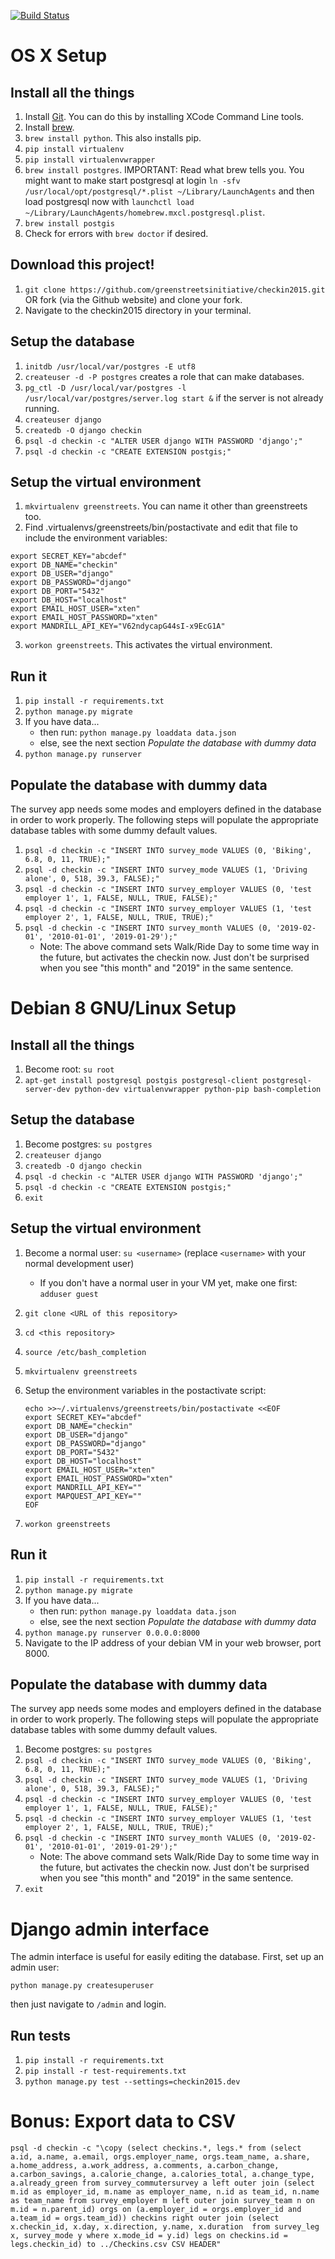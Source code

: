 [![Build Status](https://travis-ci.org/greenstreetsinitiative/checkin2015.svg?branch=master)](https://travis-ci.org/greenstreetsinitiative/checkin2015)

# OS X Setup

## Install all the things

1. Install [Git](http://git-scm.com/book/en/v2/Getting-Started-Installing-Git). You can do this by installing XCode Command Line tools.
2. Install [brew](http://brew.sh/). 
3. `brew install python`. This also installs pip.
4. `pip install virtualenv`
5. `pip install virtualenvwrapper`
6. `brew install postgres`. IMPORTANT: Read what brew tells you. You might want to make start postgresql at login `ln -sfv /usr/local/opt/postgresql/*.plist ~/Library/LaunchAgents` and then load postgresql now with `launchctl load ~/Library/LaunchAgents/homebrew.mxcl.postgresql.plist`.
7. `brew install postgis`
8. Check for errors with `brew doctor` if desired.

## Download this project!

1. `git clone https://github.com/greenstreetsinitiative/checkin2015.git` OR fork (via the Github website) and clone your fork.
2. Navigate to the checkin2015 directory in your terminal.

## Setup the database

1. `initdb /usr/local/var/postgres -E utf8`
2. `createuser -d -P postgres` creates a role that can make databases.
3. `pg_ctl -D /usr/local/var/postgres -l /usr/local/var/postgres/server.log start &` if the server is not already running.
4. `createuser django`
5. `createdb -O django checkin`
6. `psql -d checkin -c "ALTER USER django WITH PASSWORD 'django';"`
7. `psql -d checkin -c "CREATE EXTENSION postgis;"`

## Setup the virtual environment

1. `mkvirtualenv greenstreets`. You can name it other than greenstreets too.
2. Find .virtualenvs/greenstreets/bin/postactivate and edit that file to include the environment variables:
```
export SECRET_KEY="abcdef"
export DB_NAME="checkin"
export DB_USER="django"
export DB_PASSWORD="django"
export DB_PORT="5432"
export DB_HOST="localhost"
export EMAIL_HOST_USER="xten"
export EMAIL_HOST_PASSWORD="xten"
export MANDRILL_API_KEY="V62ndycapG44sI-x9EcG1A"
```
3. `workon greenstreets`. This activates the virtual environment.

## Run it

1. `pip install -r requirements.txt` 
2. `python manage.py migrate`
1. If you have data...
   * then run: `python manage.py loaddata data.json`
   * else, see the next section *Populate the database with dummy data*
4. `python manage.py runserver`

## Populate the database with dummy data

The survey app needs some modes and employers defined in the database in order
to work properly.  The following steps will populate the appropriate database
tables with some dummy default values.

1. `psql -d checkin -c "INSERT INTO survey_mode VALUES (0, 'Biking', 6.8, 0, 11, TRUE);"`
1. `psql -d checkin -c "INSERT INTO survey_mode VALUES (1, 'Driving alone', 0, 518, 39.3, FALSE);"`
1. `psql -d checkin -c "INSERT INTO survey_employer VALUES (0, 'test employer 1', 1, FALSE, NULL, TRUE, FALSE);"`
1. `psql -d checkin -c "INSERT INTO survey_employer VALUES (1, 'test employer 2', 1, FALSE, NULL, TRUE, TRUE);"`
1. `psql -d checkin -c "INSERT INTO survey_month VALUES (0, '2019-02-01', '2010-01-01', '2019-01-29');"`
   * Note: The above command sets Walk/Ride Day to some time way in the future, but activates the checkin now.  Just don't be surprised when you see "this month" and "2019" in the same sentence.

# Debian 8 GNU/Linux Setup

## Install all the things

1. Become root: `su root`
1. `apt-get install postgresql postgis postgresql-client postgresql-server-dev python-dev virtualenvwrapper python-pip bash-completion`

## Setup the database

1. Become postgres: `su postgres`
1. `createuser django`
1. `createdb -O django checkin`
1. `psql -d checkin -c "ALTER USER django WITH PASSWORD 'django';"`
1. `psql -d checkin -c "CREATE EXTENSION postgis;"`
1. `exit`

## Setup the virtual environment

1. Become a normal user: `su <username>` (replace `<username>` with your normal development user)
   * If you don't have a normal user in your VM yet, make one first: `adduser guest`
1. `git clone <URL of this repository>`
1. `cd <this repository>`
1. `source /etc/bash_completion`
1. `mkvirtualenv greenstreets`
1. Setup the environment variables in the postactivate script:

    ```
    echo >>~/.virtualenvs/greenstreets/bin/postactivate <<EOF
    export SECRET_KEY="abcdef"
    export DB_NAME="checkin"
    export DB_USER="django"
    export DB_PASSWORD="django"
    export DB_PORT="5432"
    export DB_HOST="localhost"
    export EMAIL_HOST_USER="xten"
    export EMAIL_HOST_PASSWORD="xten"
    export MANDRILL_API_KEY=""
    export MAPQUEST_API_KEY=""
    EOF
    ```

1. `workon greenstreets`

## Run it

1. `pip install -r requirements.txt`
1. `python manage.py migrate`
1. If you have data...
   * then run: `python manage.py loaddata data.json`
   * else, see the next section *Populate the database with dummy data*
1. `python manage.py runserver 0.0.0.0:8000`
1. Navigate to the IP address of your debian VM in your web browser, port 8000.

## Populate the database with dummy data

The survey app needs some modes and employers defined in the database in order
to work properly.  The following steps will populate the appropriate database
tables with some dummy default values.

1. Become postgres: `su postgres`
1. `psql -d checkin -c "INSERT INTO survey_mode VALUES (0, 'Biking', 6.8, 0, 11, TRUE);"`
1. `psql -d checkin -c "INSERT INTO survey_mode VALUES (1, 'Driving alone', 0, 518, 39.3, FALSE);"`
1. `psql -d checkin -c "INSERT INTO survey_employer VALUES (0, 'test employer 1', 1, FALSE, NULL, TRUE, FALSE);"`
1. `psql -d checkin -c "INSERT INTO survey_employer VALUES (1, 'test employer 2', 1, FALSE, NULL, TRUE, TRUE);"`
1. `psql -d checkin -c "INSERT INTO survey_month VALUES (0, '2019-02-01', '2010-01-01', '2019-01-29');"`
   * Note: The above command sets Walk/Ride Day to some time way in the future, but activates the checkin now.  Just don't be surprised when you see "this month" and "2019" in the same sentence.
1. `exit`

# Django admin interface

The admin interface is useful for easily editing the database. First, set up an admin user:

`python manage.py createsuperuser`

then just navigate to `/admin` and login.

## Run tests

1. `pip install -r requirements.txt`
1. `pip install -r test-requirements.txt`
1. `python manage.py test --settings=checkin2015.dev`


# Bonus: Export data to CSV

```
psql -d checkin -c "\copy (select checkins.*, legs.* from (select a.id, a.name, a.email, orgs.employer_name, orgs.team_name, a.share, a.home_address, a.work_address, a.comments, a.carbon_change, a.carbon_savings, a.calorie_change, a.calories_total, a.change_type, a.already_green from survey_commutersurvey a left outer join (select m.id as employer_id, m.name as employer_name, n.id as team_id, n.name as team_name from survey_employer m left outer join survey_team n on m.id = n.parent_id) orgs on (a.employer_id = orgs.employer_id and a.team_id = orgs.team_id)) checkins right outer join (select x.checkin_id, x.day, x.direction, y.name, x.duration  from survey_leg x, survey_mode y where x.mode_id = y.id) legs on checkins.id = legs.checkin_id) to ../Checkins.csv CSV HEADER"
```
